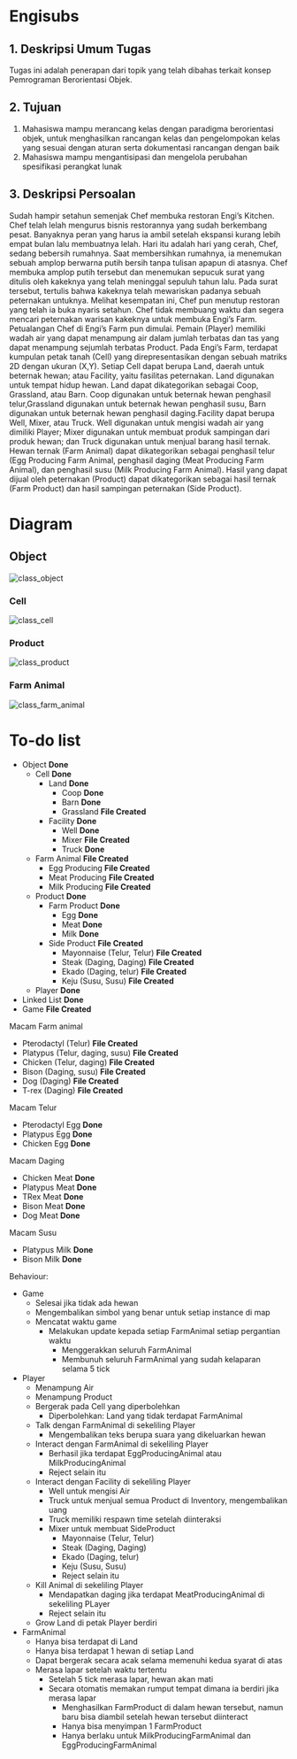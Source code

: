 # Engisubs
## 1. Deskripsi Umum Tugas
Tugas ini adalah penerapan dari topik yang telah dibahas terkait konsep Pemrograman Berorientasi Objek.
## 2. Tujuan
1. Mahasiswa mampu merancang kelas dengan paradigma berorientasi objek, untuk menghasilkan rancangan kelas dan pengelompokan kelas yang sesuai dengan aturan serta dokumentasi rancangan dengan baik
2. Mahasiswa mampu mengantisipasi dan mengelola perubahan spesifikasi perangkat lunak
## 3. Deskripsi Persoalan
Sudah hampir setahun semenjak Chef membuka restoran Engi’s Kitchen. Chef telah lelah mengurus bisnis restorannya yang sudah berkembang pesat. Banyaknya peran yang harus ia ambil setelah ekspansi kurang lebih empat bulan lalu membuatnya lelah. Hari itu adalah hari yang cerah, Chef, sedang bebersih rumahnya. Saat membersihkan rumahnya, ia menemukan sebuah amplop berwarna putih bersih tanpa tulisan apapun di atasnya. Chef membuka amplop putih tersebut dan menemukan sepucuk surat yang ditulis oleh kakeknya yang telah meninggal sepuluh tahun lalu. Pada surat tersebut, tertulis bahwa kakeknya telah mewariskan padanya sebuah peternakan untuknya. Melihat kesempatan ini, Chef pun menutup restoran yang telah ia buka nyaris setahun. Chef tidak membuang waktu dan segera mencari peternakan warisan kakeknya untuk membuka Engi’s Farm. Petualangan Chef di Engi’s Farm pun dimulai. Pemain (Player) memiliki wadah air yang dapat menampung air dalam jumlah terbatas dan tas yang dapat menampung sejumlah terbatas Product. Pada Engi’s Farm, terdapat kumpulan petak tanah (Cell) yang direpresentasikan dengan sebuah matriks 2D dengan ukuran (X,Y). Setiap Cell dapat berupa Land, daerah untuk beternak hewan; atau Facility, yaitu fasilitas peternakan. Land digunakan untuk tempat hidup hewan. Land dapat dikategorikan sebagai Coop, Grassland, atau Barn. Coop digunakan untuk beternak hewan penghasil telur,Grassland digunakan untuk beternak hewan penghasil susu, Barn digunakan untuk beternak hewan penghasil daging.Facility dapat berupa Well, Mixer, atau Truck. Well digunakan untuk mengisi wadah air yang dimiliki Player; Mixer digunakan untuk membuat produk sampingan dari produk hewan; dan Truck digunakan untuk menjual barang hasil ternak. Hewan ternak (Farm Animal) dapat dikategorikan sebagai penghasil telur (Egg Producing Farm Animal, penghasil daging (Meat Producing Farm Animal), dan penghasil susu (Milk Producing Farm Animal). Hasil yang dapat dijual oleh peternakan (Product) dapat dikategorikan sebagai hasil ternak (Farm Product) dan hasil sampingan peternakan (Side Product).
# Diagram
## Object
![class_object](https://user-images.githubusercontent.com/37581792/54508343-40963600-4978-11e9-9f58-b854045a9d64.png)

### Cell
![class_cell](https://user-images.githubusercontent.com/37581792/54508515-bf8b6e80-4978-11e9-9bd4-5d2590ae0b3c.png)

### Product
![class_product](https://user-images.githubusercontent.com/37581792/54508345-42f89000-4978-11e9-9e66-65cffefa3a71.png)

### Farm Animal
![class_farm_animal](https://user-images.githubusercontent.com/37581792/54508363-54da3300-4978-11e9-8c47-ab433c12ff00.png)

# To-do list
- Object **Done**
	- Cell **Done**
		- Land **Done**
			- Coop **Done**
			- Barn **Done**
			- Grassland **File Created**
		- Facility **Done**
			- Well **Done**
			- Mixer **File Created**
			- Truck **Done**
	- Farm Animal **File Created**
		- Egg Producing **File Created**
		- Meat Producing **File Created**
		- Milk Producing **File Created**
	- Product **Done**
		- Farm Product **Done**
			- Egg **Done** 
			- Meat **Done**
			- Milk **Done**
		- Side Product **File Created**
			- Mayonnaise (Telur, Telur) **File Created**
			- Steak (Daging, Daging) **File Created**
			- Ekado (Daging, telur) **File Created**
			- Keju (Susu, Susu) **File Created**
	- Player **Done**
- Linked List **Done**
- Game **File Created**

Macam Farm animal
- Pterodactyl (Telur) **File Created**
- Platypus (Telur, daging, susu) **File Created**
- Chicken (Telur, daging) **File Created**
- Bison  (Daging, susu) **File Created**
- Dog (Daging) **File Created**
- T-rex (Daging) **File Created**

Macam Telur
- Pterodactyl Egg **Done**
- Platypus Egg **Done**
- Chicken Egg **Done**

Macam Daging
- Chicken Meat **Done**
- Platypus Meat **Done**
- TRex Meat **Done**
- Bison Meat **Done**
- Dog Meat **Done**

Macam Susu
- Platypus Milk **Done**
- Bison Milk **Done**

Behaviour:
- Game
    - Selesai jika tidak ada hewan
    - Mengembalikan simbol yang benar untuk setiap instance di map
    - Mencatat waktu game
        - Melakukan update kepada setiap FarmAnimal setiap pergantian waktu
            - Menggerakkan seluruh FarmAnimal
            - Membunuh seluruh FarmAnimal yang sudah kelaparan selama 5 tick
- Player
    - Menampung Air
    - Menampung Product
    - Bergerak pada Cell yang diperbolehkan
        - Diperbolehkan: Land yang tidak terdapat FarmAnimal
    - Talk dengan FarmAnimal di sekeliling Player
        - Mengembalikan teks berupa suara yang dikeluarkan hewan
    - Interact dengan FarmAnimal di sekeliling Player
        - Berhasil jika terdapat EggProducingAnimal atau MilkProducingAnimal
        - Reject selain itu
    - Interact dengan Facility di sekeliling Player
        - Well untuk mengisi Air
        - Truck untuk menjual semua Product di Inventory, mengembalikan uang
        - Truck memiliki respawn time setelah diinteraksi
        - Mixer untuk membuat SideProduct
			- Mayonnaise (Telur, Telur)
			- Steak (Daging, Daging)
			- Ekado (Daging, telur)
			- Keju (Susu, Susu)
			- Reject selain itu
    - Kill Animal di sekeliling Player
        - Mendapatkan daging jika terdapat MeatProducingAnimal di sekeliling PLayer
        - Reject selain itu
    - Grow Land di petak Player berdiri
- FarmAnimal
    - Hanya bisa terdapat di Land
    - Hanya bisa terdapat 1 hewan di setiap Land
    - Dapat bergerak secara acak selama memenuhi kedua syarat di atas
    - Merasa lapar setelah waktu tertentu
        - Setelah 5 tick merasa lapar, hewan akan mati
        - Secara otomatis memakan rumput tempat dimana ia berdiri jika merasa lapar
            - Menghasilkan FarmProduct di dalam hewan tersebut, namun baru bisa diambil setelah hewan tersebut diinteract
            - Hanya bisa menyimpan 1 FarmProduct
            - Hanya berlaku untuk MilkProducingFarmAnimal dan EggProducingFarmAnimal
